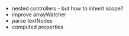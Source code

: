 - nested controllers - but how to inherit scope?
- improve arrayWatcher
- parse textNodes
- computed properties
